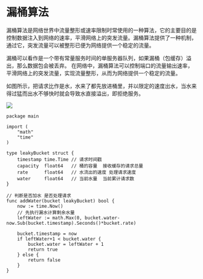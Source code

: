 
# 漏桶算法

漏桶算法是网络世界中流量整形或速率限制时常使用的一种算法，它的主要目的是控制数据注入到网络的速率，平滑网络上的突发流量。漏桶算法提供了一种机制，通过它，突发流量可以被整形已便为网络提供一个稳定的流量。

漏桶可以看作是一个带有常量服务时间的单服务器队列，如果漏桶（包缓存）溢出，那么数据包会被丢弃。 在网络中，漏桶算法可以控制端口的流量输出速率，平滑网络上的突发流量，实现流量整形，从而为网络提供一个稳定的流量。

如图所示，把请求比作是水，水来了都先放进桶里，并以限定的速度出水，当水来得过猛而出水不够快时就会导致水直接溢出，即拒绝服务。

![](https://pic4.zhimg.com/80/v2-2e11b085852d5395ea7845738378825b_720w.jpg)


```golang
package main

import (
	"math"
	"time"
)

type leakyBucket struct {
	timestamp time.Time // 请求时间戳
	capacity  float64   // 桶的容量  接收缓存的请求总量
	rate      float64   // 水流出的速度 处理请求速度
	water     float64   // 当前水量  当前累计请求数
}

// 判断是否加水 是否处理请求
func addWater(bucket leakyBucket) bool {
	now := time.Now()
	// 先执行漏水计算剩余水量
	leftWater := math.Max(0, bucket.water-now.Sub(bucket.timestamp).Seconds()*bucket.rate)

	bucket.timestamp = now
	if leftWater+1 < bucket.water {
		bucket.water = leftWater + 1
		return true
	} else {
		return false
	}
}

```

